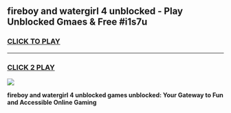 
## fireboy and watergirl 4 unblocked - Play Unblocked Gmaes & Free #i1s7u
<h3>
<a href="https://news.freeplayer.one?title=fireboy_and_watergirl_4_unblocked&ref=03M">CLICK TO PLAY</a></h3>
<hr>

<h3>
<a href="https://news.freeplayer.one?title=fireboy_and_watergirl_4_unblocked&ref=03M">CLICK 2 PLAY</a>
  
</h3>

<a href="https://news.freeplayer.one?title=fireboy_and_watergirl_4_unblocked&ref=03M"><img src="https://clearcache.store/games.png"></a>


**fireboy and watergirl 4 unblocked games unblocked: Your Gateway to Fun and Accessible Online Gaming**
